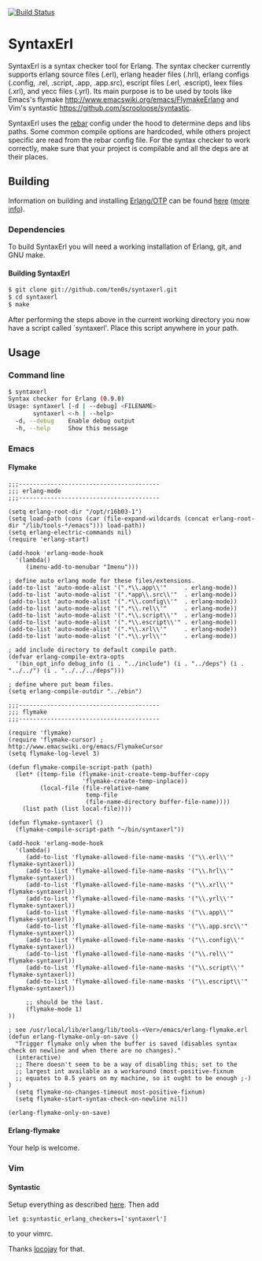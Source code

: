 [![Build Status](https://travis-ci.org/ten0s/syntaxerl.svg?branch=master)](https://travis-ci.org/ten0s/syntaxerl)

SyntaxErl
=========

SyntaxErl is a syntax checker tool for Erlang. The syntax checker currently
supports erlang source files (.erl), erlang header files (.hrl), erlang configs
(.config, .rel, .script, .app, .app.src), escript files (.erl, .escript), leex
files (.xrl), and yecc files (.yrl). Its main purpose is to be used by tools
like Emacs's flymake http://www.emacswiki.org/emacs/FlymakeErlang and Vim's
syntastic https://github.com/scrooloose/syntastic.


SyntaxErl uses the [rebar](https://github.com/basho/rebar) config under the
hood to determine deps and libs paths. Some common compile options are
hardcoded, while others project specific are read from the rebar config file.
For the syntax checker to work correctly, make sure that your project is
compilable and all the deps are at their places.

Building
--------

Information on building and installing [Erlang/OTP](http://www.erlang.org)
can be found [here](https://github.com/erlang/otp/wiki/Installation)
([more info](https://github.com/erlang/otp/blob/master/INSTALL.md)).

### Dependencies

To build SyntaxErl you will need a working installation of Erlang, git, and GNU make.

#### Building SyntaxErl

```sh
$ git clone git://github.com/ten0s/syntaxerl.git
$ cd syntaxerl
$ make
```

After performing the steps above in the current working directory you now
have a script called `syntaxerl'. Place this script anywhere in your path.

Usage
-----

### Command line

```sh
$ syntaxerl
Syntax checker for Erlang (0.9.0)
Usage: syntaxerl [-d | --debug] <FILENAME>
       syntaxerl <-h | --help>
  -d, --debug    Enable debug output
  -h, --help     Show this message
```

### Emacs

#### Flymake

```elisp
;;;----------------------------------------
;;; erlang-mode
;;;----------------------------------------

(setq erlang-root-dir "/opt/r16b03-1")
(setq load-path (cons (car (file-expand-wildcards (concat erlang-root-dir "/lib/tools-*/emacs"))) load-path))
(setq erlang-electric-commands nil)
(require 'erlang-start)

(add-hook 'erlang-mode-hook
  '(lambda()
	 (imenu-add-to-menubar "Imenu")))

; define auto erlang mode for these files/extensions.
(add-to-list 'auto-mode-alist '(".*\\.app\\'"     . erlang-mode))
(add-to-list 'auto-mode-alist '(".*app\\.src\\'"  . erlang-mode))
(add-to-list 'auto-mode-alist '(".*\\.config\\'"  . erlang-mode))
(add-to-list 'auto-mode-alist '(".*\\.rel\\'"     . erlang-mode))
(add-to-list 'auto-mode-alist '(".*\\.script\\'"  . erlang-mode))
(add-to-list 'auto-mode-alist '(".*\\.escript\\'" . erlang-mode))
(add-to-list 'auto-mode-alist '(".*\\.xrl\\'"     . erlang-mode))
(add-to-list 'auto-mode-alist '(".*\\.yrl\\'"     . erlang-mode))

; add include directory to default compile path.
(defvar erlang-compile-extra-opts
  '(bin_opt_info debug_info (i . "../include") (i . "../deps") (i . "../../") (i . "../../../deps")))

; define where put beam files.
(setq erlang-compile-outdir "../ebin")

;;;----------------------------------------
;;; flymake
;;;----------------------------------------

(require 'flymake)
(require 'flymake-cursor) ; http://www.emacswiki.org/emacs/FlymakeCursor
(setq flymake-log-level 3)

(defun flymake-compile-script-path (path)
  (let* ((temp-file (flymake-init-create-temp-buffer-copy
					 'flymake-create-temp-inplace))
		 (local-file (file-relative-name
					  temp-file
					  (file-name-directory buffer-file-name))))
	(list path (list local-file))))

(defun flymake-syntaxerl ()
  (flymake-compile-script-path "~/bin/syntaxerl"))

(add-hook 'erlang-mode-hook
  '(lambda()
	 (add-to-list 'flymake-allowed-file-name-masks '("\\.erl\\'"     flymake-syntaxerl))
	 (add-to-list 'flymake-allowed-file-name-masks '("\\.hrl\\'"     flymake-syntaxerl))
	 (add-to-list 'flymake-allowed-file-name-masks '("\\.xrl\\'"     flymake-syntaxerl))
	 (add-to-list 'flymake-allowed-file-name-masks '("\\.yrl\\'"     flymake-syntaxerl))
	 (add-to-list 'flymake-allowed-file-name-masks '("\\.app\\'"     flymake-syntaxerl))
	 (add-to-list 'flymake-allowed-file-name-masks '("\\.app.src\\'" flymake-syntaxerl))
	 (add-to-list 'flymake-allowed-file-name-masks '("\\.config\\'"  flymake-syntaxerl))
	 (add-to-list 'flymake-allowed-file-name-masks '("\\.rel\\'"     flymake-syntaxerl))
	 (add-to-list 'flymake-allowed-file-name-masks '("\\.script\\'"  flymake-syntaxerl))
	 (add-to-list 'flymake-allowed-file-name-masks '("\\.escript\\'" flymake-syntaxerl))

	 ;; should be the last.
	 (flymake-mode 1)
))

; see /usr/local/lib/erlang/lib/tools-<Ver>/emacs/erlang-flymake.erl
(defun erlang-flymake-only-on-save ()
  "Trigger flymake only when the buffer is saved (disables syntax
check on newline and when there are no changes)."
  (interactive)
  ;; There doesn't seem to be a way of disabling this; set to the
  ;; largest int available as a workaround (most-positive-fixnum
  ;; equates to 8.5 years on my machine, so it ought to be enough ;-) )
  (setq flymake-no-changes-timeout most-positive-fixnum)
  (setq flymake-start-syntax-check-on-newline nil))

(erlang-flymake-only-on-save)
```

#### Erlang-flymake

Your help is welcome.

### Vim

#### Syntastic

Setup everything as described [here](https://github.com/scrooloose/syntastic).
Then add

    let g:syntastic_erlang_checkers=['syntaxerl']

to your vimrc.

Thanks [locojay](https://github.com/locojay) for that.
